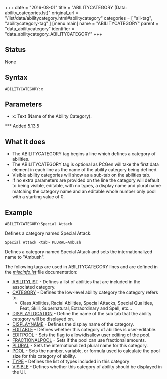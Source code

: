 +++
date = "2016-08-01"
title = "ABILITYCATEGORY (Data: ability_categories.lst)"
original_url = "/list/data/abilitycategory.html#abilitycategory"
categories = [ "all-tag", "abilitycategory-tag" ]
[menu.main]
    name = "ABILITYCATEGORY"
    parent = "data_abilitycategory"
    identifier = "data_abilitycategory_ABILITYCATEGORY"
+++

## Status

None

## Syntax

`ABILITYCATEGORY:x`

## Parameters

-   x: Text (Name of the Ability Category).



\*\*\* Added 5.13.5

What it does
------------

-   The ABILITYCATEGORY tag begins a line which defines a category
    of abilities.
-   The ABILITYCATEGORY tag is optional as PCGen will take the first
    data element in each line as the name of the ability category
    being defined.
-   Visible ability categories will show as a sub-tab on the
    abilities tab.
-   If no extra parameters are provided on the line the category will
    default to being visible, editable, with no types, a display name
    and plural name matching the category name and an editable whole
    number only pool with a starting value of 0.

Example
-------

`ABILITYCATEGORY:Special Attack`

Defines a category named Special Attack.

`Special Attack <tab> PLURAL=Ambush`

Defines a category named Special Attack and sets the internationalized
name to "Ambush".

The following tags are used in ABILITYCATEGORY lines and are defined in
the
[*miscinfo.lst*](/list/system/gamemode-miscinfo/abilitycategory.html)
file documentation:

-   [ABILITYLIST](/list/system/gamemode-miscinfo/abilitylist.html) -
    Defines a list of abilities that are included in the
    associated category.
-   [CATEGORY](/list/system/gamemode-miscinfo/category.html) - Defines
    the low-level ability category the category refers to.
    -   Class Abilities, Racial Abilities, Special Attacks, Special
        Qualities, Feat, Skill, Supernatural, Extraordinary and
        Spell, etc...
-   [DISPLAYLOCATION](/list/system/gamemode-miscinfo/displaylocation.html) -
    Define the name of the sub tab that the ability category will be
    displayed on.
-   [DISPLAYNAME](/list/system/gamemode-miscinfo/displayname.html) -
    Defines the display name of the category.
-   [EDITABLE](/list/system/gamemode-miscinfo/editable.html) - Defines
    whether this category of abilities is user-editable.
-   [EDITPOOL](/list/system/gamemode-miscinfo/editpool.html) - Sets the
    flag to allow/disallow user editing of the pool.
-   [FRACTIONALPOOL](/list/system/gamemode-miscinfo/fractionalpool.html) -
    Sets if the pool can use fractional amounts.
-   [PLURAL](/list/system/gamemode-miscinfo/plural.html) - Sets the
    internationalized plural name for this category.
-   [POOL](/list/system/gamemode-miscinfo/pool.html) - Sets the number,
    variable, or formula used to calculate the pool size for this
    category of ability.
-   [TYPE](/list/system/gamemode-miscinfo/type.html) - Defines the list
    of types included in this category
-   [VISIBLE](/list/system/gamemode-miscinfo/visible.html) - Defines
    whether this category of ability should be displayed in the UI.



